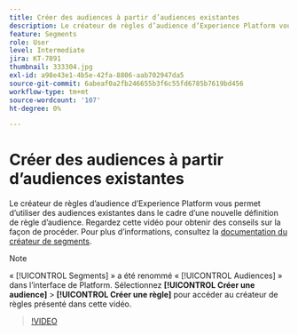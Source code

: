 ```yaml
---
title: Créer des audiences à partir d’audiences existantes
description: Le créateur de règles d’audience d’Experience Platform vous permet d’utiliser des audiences existantes dans le cadre d’une nouvelle définition de règle d’audience. Regardez cette vidéo pour obtenir des conseils sur la façon de procéder.
feature: Segments
role: User
level: Intermediate
jira: KT-7891
thumbnail: 333304.jpg
exl-id: a98e43e1-4b5e-42fa-8806-aab702947da5
source-git-commit: 6abeaf0a2fb246655b3f6c55fd6785b7619bd456
workflow-type: tm+mt
source-wordcount: '107'
ht-degree: 0%

---
```


# Créer des audiences à partir d’audiences existantes

Le créateur de règles d’audience d’Experience Platform vous permet d’utiliser des audiences existantes dans le cadre d’une nouvelle définition de règle d’audience. Regardez cette vidéo pour obtenir des conseils sur la façon de procéder. Pour plus d’informations, consultez la [documentation du créateur de segments](https://experienceleague.adobe.com/docs/experience-platform/segmentation/ui/segment-builder.html?lang=fr).

>[!NOTE]
>
> « [!UICONTROL Segments] » a été renommé « [!UICONTROL Audiences] » dans l’interface de Platform. Sélectionnez **[!UICONTROL Créer une audience]** > **[!UICONTROL Créer une règle]** pour accéder au créateur de règles présenté dans cette vidéo.

>[!VIDEO](https://video.tv.adobe.com/v/3413320/?learn=on&enablevpops&captions=fre_fr)

